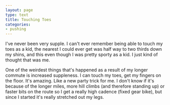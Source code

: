 ```yaml
---
layout: page
type: text
title: Touching Toes
categories: 
- pushing
---
```

I've never been very supple. I can't ever remember being able to touch my toes as a kid, the nearest I could ever get was half way to two thirds down my shins, and this even though I was pretty sporty as a kid. I just kind of thought that was me.

One of the weirdest things that's happened as a result of my longer commute is increased suppleness. I can touch my toes, get my fingers on the floor. It's amazing. Like a new party trick for me. I don't know if it's because of the longer miles, more hill climbs (and therefore standing up) or faster bits on the route so I get a really high cadence (fixed gear bike),
but since I started it's really stretched out my legs. 
